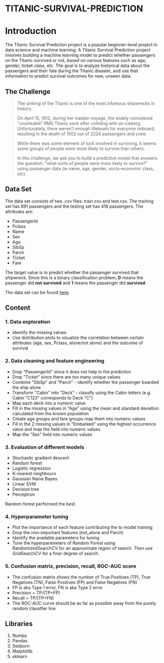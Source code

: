 # TITANIC-SURVIVAL-PREDICTION
# Introduction
The Titanic Survival Prediction project is a popular beginner-level project in data science and machine learning. A Titanic Survival Prediction project involves building a machine learning model to predict whether passengers on the Titanic survived or not, based on various features such as age, gender, ticket class, etc. The goal is to analyze historical data about the passengers and their fate during the Titanic disaster, and use that information to predict survival outcomes for new, unseen data.
## The Challenge
> The sinking of the Titanic is one of the most infamous shipwrecks in history.

>
> On April 15, 1912, during her maiden voyage, the widely considered “unsinkable” RMS Titanic sank after colliding with an iceberg. Unfortunately, there weren’t enough lifeboats for everyone onboard, resulting in the death of 1502 out of 2224 passengers and crew.
>
> While there was some element of luck involved in surviving, it seems some groups of people were more likely to survive than others.
>
> In this challenge, we ask you to build a predictive model that answers the question: “what sorts of people were more likely to survive?” using passenger data (ie name, age, gender, socio-economic class, etc).

## Data Set
The data set consists of two .csv files: train.csv and test.csv. The training set has 891 passengers and the testing set has 418 passengers. The attributes are:
* PassengerId
* Pclass
* Name
* Sex
* Age
* SibSp
* Parch
* Ticket
* Fare

The target value is to predict whether the passenger survived that shipwreck. Since this is a binary classification problem, **0** means the passenger did **not survived** and **1** means the passenger did **survived**. 

The data set can be found [here](https://www.kaggle.com/c/titanic/data). 

## Content
### 1. Data exploration
- Identify the missing values 
- Use distribution plots to visualize the correlation between certain attributes (age, sex, Pclass, alone/not alone) and the outcome of survival
### 2. Data cleaning and feature engineering
- Drop "PassengerId" since it does not help in the prediction
- Drop "Ticket" since there are too many unique values
- Combine "SibSp" and "Parch" - identify whether the passenger boarded the ship alone
- Transform "Cabin" into "Deck" - classify using the Cabin letters (e.g. Cabin "C123" corresponds to Deck "C")
- Map each deck into a numeric value
- Fill in the missing values in "Age" using the mean and standard deviation calculated from the known population
- Create age groups and fare groups map them into numeric values
- Fill in the 2 missing values in "Embarked" using the highest occurrence value and map the field into numeric values
- Map the "Sex" field into numeric values
### 3. Evaluation of different models
- Stochastic gradient descent
- Random forest
- Logistic regression
- K-nearest neighbours
- Gaussian Naive Bayes
- Linear SVM
- Decision tree
- Perceptron  

Random forest performed the best. 
### 4. Hyperparameter tuning
- Plot the importance of each feature contributing the to model training
- Drop the non-important features (not_alone and Parch)
- Identify the available parameters for tuning 
- Tune the hyperparameters of Random Forest using RandomizedSearchCV for an approximate region of search. Then use GridSearchCV for a finer degree of search. 
### 5. Confusion matrix, precision, recall, ROC-AUC score
- The confusion matrix shows the number of True Positives (TP), True Negatives (TN), False Positives (FP) and False Negatives (FN)
- FP is aka Type 1 error, FN is aka Type 2 error
- Precision = TP/(TP+FP)
- Recall = TP/(TP+FN)
- The ROC-AUC curve should be as far as possible away from the purely random classifier line

## Libraries
1. Numpy
2. Pandas
3. Seaborn
4. Matplotlib
5. sklearn
